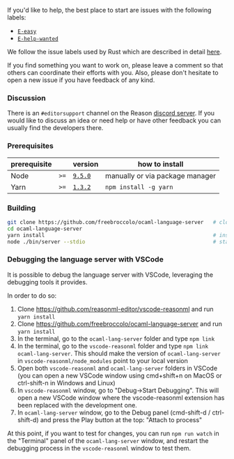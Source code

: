 If you'd like to help, the best place to start are issues with the following labels:

* [`E-easy`](https://github.com/freebroccolo/ocaml-language-server/issues?q=is%3Aissue+is%3Aopen+label%3AE-easy)
* [`E-help-wanted`](https://github.com/freebroccolo/ocaml-language-server/issues?q=is%3Aissue+is%3Aopen+label%3AE-help-wanted)

We follow the issue labels used by Rust which are described in detail
[here](https://github.com/rust-lang/rust/blob/master/CONTRIBUTING.md#issue-triage).

If you find something you want to work on, please leave a comment so that others
can coordinate their efforts with you. Also, please don't hesitate to open a new
issue if you have feedback of any kind.

### Discussion

There is an `#editorsupport` channel on the Reason [discord
server](https://discord.gg/reasonml). If you would like to discuss an idea or
need help or have other feedback you can usually find the developers there.

### Prerequisites

| prerequisite |      | version                                                        | how to install                  |
| ------------ | ---- | :------------------------------------------------------------- | ------------------------------- |
| Node         | `>=` | [`9.5.0`](https://github.com/nodejs/node/releases/tag/v9.5.0)  | manually or via package manager |
| Yarn         | `>=` | [`1.3.2`](https://github.com/yarnpkg/yarn/releases/tag/v1.3.2) | `npm install -g yarn`           |

### Building

```sh
git clone https://github.com/freebroccolo/ocaml-language-server   # clone the repository
cd ocaml-language-server
yarn install                                                      # install dependencies
node ./bin/server --stdio                                         # start the server (optional)
```

### Debugging the language server with VSCode

It is possible to debug the language server with VSCode, leveraging the debugging tools it provides.

In order to do so:

1. Clone https://github.com/reasonml-editor/vscode-reasonml and run `yarn install`
1. Clone https://github.com/freebroccolo/ocaml-language-server and run `yarn install`
1. In the terminal, go to the `ocaml-lang-server` folder and type `npm link`
1. In the terminal, go to the `vscode-reasonml` folder and type `npm link ocaml-lang-server`. This should make the version of `ocaml-lang-server` in  `vscode-reasonml/node_modules` point to your local version
1. Open both `vscode-reasonml` and `ocaml-lang-server` folders in VSCode (you can open a new VSCode window using cmd+shift+n on MacOS or ctrl-shift-n in Windows and Linux)
1. In `vscode-reasonml` window, go to "Debug->Start Debugging". This will open a new VSCode window where the vscode-reasonml extension has been replaced with the development one.
1. In `ocaml-lang-server` window, go to the Debug panel (cmd-shift-d / ctrl-shift-d) and press the Play button at the top: "Attach to process"

At this point, if you want to test for changes, you can run `npm run watch` in the "Terminal" panel of the `ocaml-lang-server` window, and restart the debugging process in the `vscode-reasonml` window to test them.
